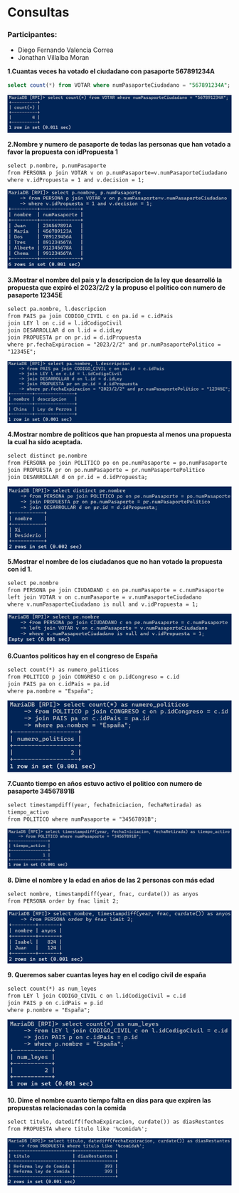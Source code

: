 # Consultas

### Participantes:
- Diego Fernando Valencia Correa
- Jonathan Villalba Moran


**1.Cuantas veces ha votado el ciudadano con pasaporte 567891234A**

``` sql
select count(*) from VOTAR where numPasaporteCiudadano = "567891234A";
```

![resultado](image.png)

**2.Nombre y numero de pasaporte de todas las personas que han votado a favor la propuesta con idPropuesta 1**

```
select p.nombre, p.numPasaporte 
from PERSONA p join VOTAR v on p.numPasaporte=v.numPasaporteCiudadano
where v.idPropuesta = 1 and v.decision = 1;
```

![resultado](image-1.png)

**3.Mostrar el nombre del pais y la descripcion de la ley que desarrolló la propuesta que expiró el 2023/2/2 y la propuso el político con numero de pasaporte 12345E**

```
select pa.nombre, l.descripcion
from PAIS pa join CODIGO_CIVIL c on pa.id = c.idPais
join LEY l on c.id = l.idCodigoCivil
join DESARROLLAR d on l.id = d.idLey
join PROPUESTA pr on pr.id = d.idPropuesta
where pr.fechaExpiracion = "2023/2/2" and pr.numPasaportePolitico = "12345E";
```

![resultado](image-2.png)

**4.Mostrar nombre de politicos que han propuesta al menos una propuesta la cual ha sido aceptada.**

```
select distinct pe.nombre
from PERSONA pe join POLITICO po on pe.numPasaporte = po.numPasaporte
join PROPUESTA pr on po.numPasaporte = pr.numPasaportePolitico
join DESARROLLAR d on pr.id = d.idPropuesta;
```

![resultado](image-10.png)

**5.Mostrar el nombre de los ciudadanos que no han votado la propuesta con id 1.**

```
select pe.nombre
from PERSONA pe join CIUDADANO c on pe.numPasaporte = c.numPasaporte
left join VOTAR v on c.numPasaporte = v.numPasaporteCiudadano
where v.numPasaporteCiudadano is null and v.idPropuesta = 1;
```

![resultado](image-4.png)

**6.Cuantos politicos hay en el congreso de España**

```
select count(*) as numero_politicos
from POLITICO p join CONGRESO c on p.idCongreso = c.id
join PAIS pa on c.idPais = pa.id
where pa.nombre = "España";
```

![resultado](image-5.png)

**7.Cuanto tiempo en años estuvo activo el politico con numero de pasaporte 34567891B**

```
select timestampdiff(year, fechaIniciacion, fechaRetirada) as tiempo_activo
from POLITICO where numPasaporte = "34567891B";
```

![resultado](image-6.png)

**8. Dime el nombre y la edad en años de las 2 personas con más edad**

```
select nombre, timestampdiff(year, fnac, curdate()) as anyos
from PERSONA order by fnac limit 2;
```

![resultado](image-7.png)

**9. Queremos saber cuantas leyes hay en el codigo civil de españa**

```
select count(*) as num_leyes
from LEY l join CODIGO_CIVIL c on l.idCodigoCivil = c.id
join PAIS p on c.idPais = p.id
where p.nombre = "España";
```

![resultado](image-8.png)

**10. Dime el nombre cuanto tiempo falta en días para que expiren las propuestas relacionadas con la comida**

```
select titulo, datediff(fechaExpiracion, curdate()) as diasRestantes
from PROPUESTA where titulo like '%comida%';
```

![resultado](image-9.png)